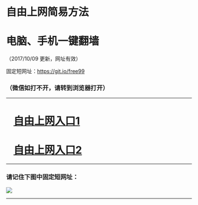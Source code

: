 ﻿# 自由上网简易方法

# 电脑、手机一键翻墙

（2017/10/09 更新，网址有效）

固定短网址：https://git.io/free99

### （微信如打不开，请转到浏览器打开）


***





# &nbsp;&nbsp; <a href="http://ft102068296.fwq-tz-1001.info/fwqtz01.html?t=10090016600 " target="_blank">自由上网入口1</a>
# &nbsp;&nbsp; <a href="http://ft170894196.fwq-tz-1002.info/fwqtz02.html?t=100900120185 " target="_blank">自由上网入口2</a>
***

### 请记住下图中固定短网址：

<img src="https://s3-us-west-2.amazonaws.com/fwq-1001/yjfq-20170905okok.png" /> 


***

